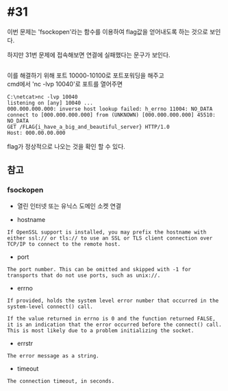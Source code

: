 #31
=

이번 문제는 'fsockopen'라는 함수를 이용하여 flag값을 얻어내도록 하는 것으로 보인다.

하지만 31번 문제에 접속해보면 연결에 실패했다는 문구가 보인다.

![]()

이를 해결하기 위해 포트 10000-10100로 포트포워딩을 해주고  
cmd에서 'nc -lvp 10040'로 포트를 열어주면

```
C:\netcat>nc -lvp 10040
listening on [any] 10040 ...
000.000.000.000: inverse host lookup failed: h_errno 11004: NO_DATA
connect to [000.000.000.000] from (UNKNOWN) [000.000.000.000] 45510: NO_DATA
GET /FLAG{i_have_a_big_and_beautiful_server} HTTP/1.0
Host: 000.00.00.000
```
flag가 정상적으로 나오는 것을 확인 할 수 있다.

## 참고

### fsockopen 
* 열린 인터넷 또는 유닉스 도메인 소켓 연결

* hostname  
```
If OpenSSL support is installed, you may prefix the hostname with either ssl:// or tls:// to use an SSL or TLS client connection over TCP/IP to connect to the remote host.
```

* port  
```
The port number. This can be omitted and skipped with -1 for transports that do not use ports, such as unix://.
```

* errno  
```
If provided, holds the system level error number that occurred in the system-level connect() call.

If the value returned in errno is 0 and the function returned FALSE, it is an indication that the error occurred before the connect() call. This is most likely due to a problem initializing the socket.
```
* errstr  
```
The error message as a string.
```
* timeout  
```
The connection timeout, in seconds.
```
